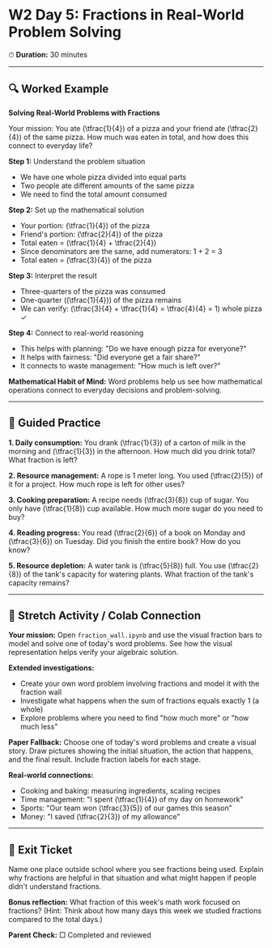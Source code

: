 # W2 Day 5: Fractions in Real-World Problem Solving

⏱ **Duration:** 30 minutes

---

## 🔍 Worked Example

**Solving Real-World Problems with Fractions**

Your mission: You ate \(\tfrac{1}{4}\) of a pizza and your friend ate \(\tfrac{2}{4}\) of the same pizza. How much was eaten in total, and how does this connect to everyday life?

**Step 1:** Understand the problem situation
- We have one whole pizza divided into equal parts
- Two people ate different amounts of the same pizza
- We need to find the total amount consumed

**Step 2:** Set up the mathematical solution
- Your portion: \(\tfrac{1}{4}\) of the pizza
- Friend's portion: \(\tfrac{2}{4}\) of the pizza
- Total eaten = \(\tfrac{1}{4} + \tfrac{2}{4}\)
- Since denominators are the same, add numerators: 1 + 2 = 3
- Total eaten = \(\tfrac{3}{4}\) of the pizza

**Step 3:** Interpret the result
- Three-quarters of the pizza was consumed
- One-quarter (\(\tfrac{1}{4}\)) of the pizza remains
- We can verify: \(\tfrac{3}{4} + \tfrac{1}{4} = \tfrac{4}{4} = 1\) whole pizza ✓

**Step 4:** Connect to real-world reasoning
- This helps with planning: "Do we have enough pizza for everyone?"
- It helps with fairness: "Did everyone get a fair share?"
- It connects to waste management: "How much is left over?"

**Mathematical Habit of Mind:** Word problems help us see how mathematical operations connect to everyday decisions and problem-solving.

---

## 📝 Guided Practice

**1. Daily consumption:**
You drank \(\tfrac{1}{3}\) of a carton of milk in the morning and \(\tfrac{1}{3}\) in the afternoon. How much did you drink total? What fraction is left?

**2. Resource management:**
A rope is 1 meter long. You used \(\tfrac{2}{5}\) of it for a project. How much rope is left for other uses?

**3. Cooking preparation:**
A recipe needs \(\tfrac{3}{8}\) cup of sugar. You only have \(\tfrac{1}{8}\) cup available. How much more sugar do you need to buy?

**4. Reading progress:**
You read \(\tfrac{2}{6}\) of a book on Monday and \(\tfrac{3}{6}\) on Tuesday. Did you finish the entire book? How do you know?

**5. Resource depletion:**
A water tank is \(\tfrac{5}{8}\) full. You use \(\tfrac{2}{8}\) of the tank's capacity for watering plants. What fraction of the tank's capacity remains?

---

## 🚀 Stretch Activity / Colab Connection

**Your mission:** Open `fraction_wall.ipynb` and use the visual fraction bars to model and solve one of today's word problems. See how the visual representation helps verify your algebraic solution.

**Extended investigations:**
- Create your own word problem involving fractions and model it with the fraction wall
- Investigate what happens when the sum of fractions equals exactly 1 (a whole)
- Explore problems where you need to find "how much more" or "how much less"

**Paper Fallback:** Choose one of today's word problems and create a visual story. Draw pictures showing the initial situation, the action that happens, and the final result. Include fraction labels for each stage.

**Real-world connections:**
- Cooking and baking: measuring ingredients, scaling recipes
- Time management: "I spent \(\tfrac{1}{4}\) of my day on homework"
- Sports: "Our team won \(\tfrac{3}{5}\) of our games this season"
- Money: "I saved \(\tfrac{2}{3}\) of my allowance"

---

## 🎯 Exit Ticket

Name one place outside school where you see fractions being used. Explain why fractions are helpful in that situation and what might happen if people didn't understand fractions.

**Bonus reflection:** What fraction of this week's math work focused on fractions? (Hint: Think about how many days this week we studied fractions compared to the total days.)

**Parent Check:** □ Completed and reviewed